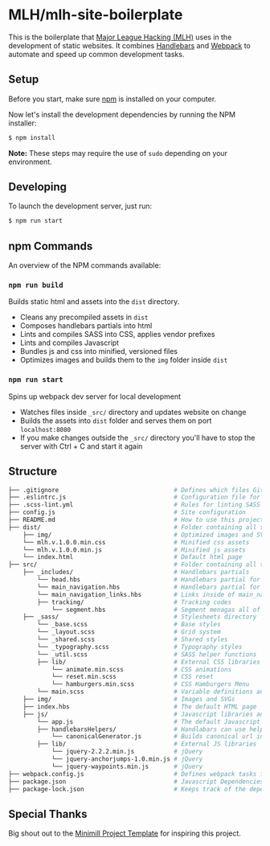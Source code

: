 # MLH/mlh-site-boilerplate

This is the boilerplate that [Major League Hacking (MLH)][mlh] uses in the
development of static websites.  It combines [Handlebars][handlebars] and [Webpack][webpack] to automate and speed up common development tasks.

## Setup

Before you start, make sure [npm][npm-install] is installed on your computer.

Now let's install the development dependencies by running the NPM installer:

```bash
$ npm install
```

**Note:** These steps may require the use of `sudo` depending on your
environment.

## Developing

To launch the development server, just run:

```bash
$ npm run start
```

## npm Commands

An overview of the NPM commands available:

### `npm run build`

Builds static html and assets into the `dist` directory.

 - Cleans any precompiled assets in `dist`
 - Composes handlebars partials into html
 - Lints and compiles SASS into CSS, applies vendor prefixes
 - Lints and compiles Javascript
 - Bundles js and css into minified, versioned files
 - Optimizes images and builds them to the `img` folder inside `dist`

### `npm run start`

Spins up webpack dev server for local development

 - Watches files inside `_src/` directory and updates website on change
 - Builds the assets into `dist` folder and serves them on port `localhost:8080`
 - If you make changes outside the `_src/` directory you'll have to stop the server with Ctrl + C and start it again

## Structure

```bash
├── .gitignore                                # Defines which files Git should diregard
├── .eslintrc.js                              # Configuration file for eslint
├── .scss-lint.yml                            # Rules for linting SASS files
├── config.js                                 # Site configuration
├── README.md                                 # How to use this project
├── dist/                                     # Folder containing all the resources for the website
    ├── img/                                  # Optimized images and SVGs
    └── mlh.v.1.0.0.min.css                   # Minified css assets
    └── mlh.v.1.0.0.min.js                    # Minified js assets
    └── index.html                            # Default html page
├── src/                                      # Folder containing all the resources for the website
    ├── _includes/                            # Handlebars partials
        └── head.hbs                          # Handlebars partial for the <head> tag
        └── main_navigation.hbs               # Handlebars partial for the <nav> tag
        └── main_navigation_links.hbs         # Links inside of main_navigation.hbs
        ├── tracking/                         # Tracking codes
            └── segment.hbs                   # Segment menagas all of your different tracking platforms(Facebook, Twitter, Google etc...)
    ├── _sass/                                # Stylesheets directory
        └── _base.scss                        # Base styles
        └── _layout.scss                      # Grid system
        └── _shared.scss                      # Shared styles
        └── _typography.scss                  # Typography styles
        └── _util.scss                        # SASS helper functions
        ├── lib/                              # External CSS libraries
            └── animate.min.scss              # CSS animations
            └── reset.min.scss                # CSS reset
            └── hamburgers.min.scss           # CSS Hamburgers Menu
        └── main.scss                         # Variable definitions and list of SASS partials to compile
    ├── img/                                  # Images and SVGs
    ├── index.hbs                             # The default HTML page
    ├── js/                                   # Javascript libraries and scripts
        └── app.js                            # The default Javascript file
        ├── handlebarsHelpers/                # Handlabars can use helper methods in templates
            └── canonicalGenerator.js         # Builds canonical url index.hbs
        ├── lib/                              # External JS libraries
            └── jquery-2.2.2.min.js           # jQuery
            └── jquery-anchorjumps-1.0.min.js # jQuery
            └── jquery-waypoints.min.js       # jQuery
├── webpack.config.js                         # Defines webpack tasks for development
├── package.json                              # Javascript Dependencies
├── package-lock.json                         # Keeps track of the dependency tree
```

## Special Thanks

Big shout out to the [Minimill Project Template](https://github.com/minimill/project-template)
for inspiring this project.

[mlh]: http://mlh.io
[github-pages]: https://pages.github.com
[npm-install]: https://nodejs.org/en/download/
[webpack]: https://webpack.js.org/
[handlebars]: https://handlebarsjs.com/
